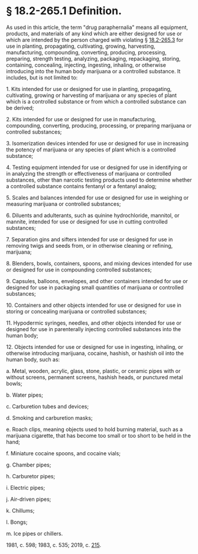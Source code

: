 # § 18.2-265.1 Definition.

<p>As used in this article, the term "drug paraphernalia" means all equipment, products, and materials of any kind which are either designed for use or which are intended by the person charged with violating § <a href='/vacode/18.2-265.3/'>18.2-265.3</a> for use in planting, propagating, cultivating, growing, harvesting, manufacturing, compounding, converting, producing, processing, preparing, strength testing, analyzing, packaging, repackaging, storing, containing, concealing, injecting, ingesting, inhaling, or otherwise introducing into the human body marijuana or a controlled substance. It includes, but is not limited to:</p><p>1. Kits intended for use or designed for use in planting, propagating, cultivating, growing or harvesting of marijuana or any species of plant which is a controlled substance or from which a controlled substance can be derived;</p><p>2. Kits intended for use or designed for use in manufacturing, compounding, converting, producing, processing, or preparing marijuana or controlled substances;</p><p>3. Isomerization devices intended for use or designed for use in increasing the potency of marijuana or any species of plant which is a controlled substance;</p><p>4. Testing equipment intended for use or designed for use in identifying or in analyzing the strength or effectiveness of marijuana or controlled substances, other than narcotic testing products used to determine whether a controlled substance contains fentanyl or a fentanyl analog;</p><p>5. Scales and balances intended for use or designed for use in weighing or measuring marijuana or controlled substances;</p><p>6. Diluents and adulterants, such as quinine hydrochloride, mannitol, or mannite, intended for use or designed for use in cutting controlled substances;</p><p>7. Separation gins and sifters intended for use or designed for use in removing twigs and seeds from, or in otherwise cleaning or refining, marijuana;</p><p>8. Blenders, bowls, containers, spoons, and mixing devices intended for use or designed for use in compounding controlled substances;</p><p>9. Capsules, balloons, envelopes, and other containers intended for use or designed for use in packaging small quantities of marijuana or controlled substances;</p><p>10. Containers and other objects intended for use or designed for use in storing or concealing marijuana or controlled substances;</p><p>11. Hypodermic syringes, needles, and other objects intended for use or designed for use in parenterally injecting controlled substances into the human body;</p><p>12. Objects intended for use or designed for use in ingesting, inhaling, or otherwise introducing marijuana, cocaine, hashish, or hashish oil into the human body, such as:</p><p>a. Metal, wooden, acrylic, glass, stone, plastic, or ceramic pipes with or without screens, permanent screens, hashish heads, or punctured metal bowls;</p><p>b. Water pipes;</p><p>c. Carburetion tubes and devices;</p><p>d. Smoking and carburetion masks;</p><p>e. Roach clips, meaning objects used to hold burning material, such as a marijuana cigarette, that has become too small or too short to be held in the hand;</p><p>f. Miniature cocaine spoons, and cocaine vials;</p><p>g. Chamber pipes;</p><p>h. Carburetor pipes;</p><p>i. Electric pipes;</p><p>j. Air-driven pipes;</p><p>k. Chillums;</p><p>l. Bongs;</p><p>m. Ice pipes or chillers.</p><p>1981, c. 598; 1983, c. 535; 2019, c. <a href='http://lis.virginia.gov/cgi-bin/legp604.exe?191+ful+CHAP0215'>215</a>.</p>